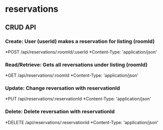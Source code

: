 # reservations

## CRUD API

### Create: User (userId) makes a reservation for listing (roomId)
*POST /api/reservations/:roomId/:userId
*Content-Type: 'application/json'

### Read/Retrieve: Gets all reversations under listing (roomId)
*GET /api/reservations/:roomId
*Content-Type: 'application/json'

### Update: Change reversation with reservationId
*PUT /api/reservations/:reservationId
*Content-Type: 'application/json'

### Delete: Delete reversation with reservationId
*DELETE /api/reservations/:reservationId
*Content-Type: 'application/json'